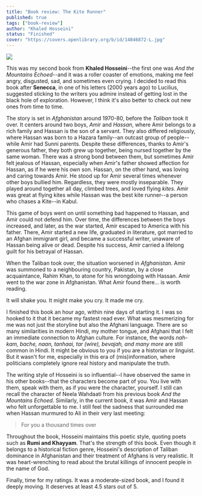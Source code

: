 ```yaml
---
title: "Book review: The Kite Runner"
published: true
tags: ["book-review"]
author: "Khaled Hosseini"
status: "Finished"
cover: "https://covers.openlibrary.org/b/id/14846872-L.jpg"
---
```

<div class="blog-posts-book" >
    <img src="{{ cover }}" >
</div>

This was my second book from **Khaled Hosseini**--the first one was *And the Mountains Echoed*--and it was a roller coaster of emotions, making me feel angry, disgusted, sad, and sometimes even crying. I decided to read this book after **Senecca**, in one of his letters (2000 years ago) to Lucilius, suggested sticking to the writers you admire instead of getting lost in the black hole of exploration. However, I think it's also better to check out new ones from time to time.

The story is set in *Afghanistan* around 1970-80, before the *Taliban* took it over. It centers around two boys, *Amir* and *Hassan*, where Amir belongs to a rich family and Hassan is the son of a servant. They also differed religiously, where Hassan was born to a Hazara family--an outcast group of people--while Amir had Sunni parents. Despite these differences, thanks to Amir's generous father, they both grew up together, being nursed together by the same woman. There was a strong bond between them, but sometimes Amir felt jealous of Hassan, especially when Amir's father showed affection for Hassan, as if he were his own son. Hassan, on the other hand, was loving and caring towards Amir. He stood up for Amir several times whenever other boys bullied him. Regardless, they were mostly inseparable. They played around together all day, climbed trees, and loved flying *kites*. Amir was great at flying kites while Hassan was the best kite runner--a person who chases a Kite--in Kabul.

This game of boys went on until something bad happened to Hassan, and Amir could not defend him. Over time, the differences between the boys increased, and later, as the war started, Amir escaped to America with his father. There, Amir started a new life, graduated in literature, got married to an Afghan immigrant girl, and became a successful writer, unaware of Hassan being alive or dead. Despite his success, Amir carried a lifelong guilt for his betrayal of Hassan. 

When the Taliban took over, the situation worsened in *Afghanistan*. Amir was summoned to a neighbouring country, Pakistan, by a close acquaintance, Rahim Khan, to atone for his wrongdoing with Hassan. Amir went to the war zone in Afghanistan. What Amir found there... is worth reading.

It will shake you. It might make you cry. It made me cry.

I finished this book an hour ago, within nine days of starting it. I was so hooked to it that it became my fastest read ever. What was mesmerizing for me was not just the storyline but also the Afghani language. There are so many similarities in modern Hindi, my mother tongue, and Afghani that I felt an immediate connection to Afghan culture. For instance, the words *nah-kam, bache, naan, tanhaai, tar (wire), bevajah, and many more* are still common in Hindi. It might be obvious to you if you are a historian or linguist. But it wasn't for me, especially in this era of (mis)information, where politicians completely ignore real history and manipulate the truth.

The writing style of Hosseini is so influential--I have observed the same in his other books--that the characters become part of you. You live with them, speak with them, as if you were the character, yourself. I still can recall the character of Neela Wahdaati from his previous book *And the Mountains Echoed*. Similarly, in the current book, it was Amir and Hassan who felt unforgettable to me. I still feel the sadness that surrounded me when Hassan murmured to Ali in their very last meeting:

> For you a thousand times over

Throughout the book, Hosseini maintains this poetic style, quoting poets such as **Rumi and Khayyam**. That's the strength of this book. Even though it belongs to a historical fiction genre, Hosseini's description of Taliban dominance in Afghanistan and their treatment of Afghans is very realistic. It was heart-wrenching to read about the brutal killings of innocent people in the name of God.

Finally, time for my ratings. It was a moderate-sized book, and I found it deeply moving. It deserves at least 4.5 stars out of 5. 